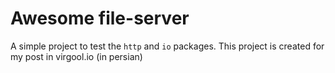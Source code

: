 # Awesome file-server
A simple project to test the `http` and `io` packages. This project is created for my post in virgool.io (in persian)